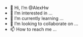 - 👋 Hi, I’m @AlexHw
- 👀 I’m interested in ...
- 🌱 I’m currently learning ...
- 💞️ I’m looking to collaborate on ...
- 📫 How to reach me ...

<!---
AlexHw/AlexHw is a ✨ special ✨ repository because its `README.md` (this file) appears on your GitHub profile.
You can click the Preview link to take a look at your changes.
--->
